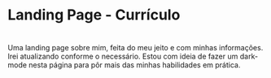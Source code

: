 # Landing Page - Currículo

#

Uma landing page sobre mim, feita do meu jeito e com minhas informações. <br>
Irei atualizando conforme o necessário. Estou com ideia de fazer um dark-mode nesta página para pôr mais das minhas habilidades em prática.